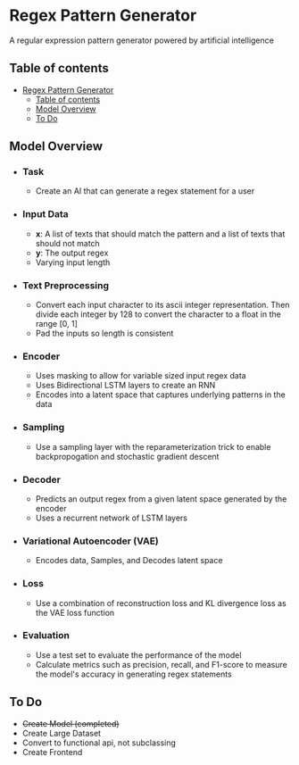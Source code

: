 # Regex Pattern Generator

A regular expression pattern generator powered by artificial intelligence

## Table of contents

- [Regex Pattern Generator](#regex-pattern-generator)
  - [Table of contents](#table-of-contents)
  - [Model Overview](#model-overview)
  - [To Do](#to-do)


## Model Overview

- ### **Task**

  - Create an AI that can generate a regex statement for a user

- ### **Input Data**

  - **x**: A list of texts that should match the pattern and a list of texts that should not match
  - **y**: The output regex
  - Varying input length

- ### **Text Preprocessing**

  - Convert each input character to its ascii integer representation. Then divide each integer by 128 to convert the character to a float in the range [0, 1]
  - Pad the inputs so length is consistent

- ### **Encoder**

  - Uses masking to allow for variable sized input regex data
  - Uses Bidirectional LSTM layers to create an RNN
  - Encodes into a latent space that captures underlying patterns in the data

- ### **Sampling**

  - Use a sampling layer with the reparameterization trick to enable backpropogation and stochastic gradient descent

- ### **Decoder**

  - Predicts an output regex from a given latent space generated by the encoder
  - Uses a recurrent network of LSTM layers

- ### **Variational Autoencoder (VAE)**

  - Encodes data, Samples, and Decodes latent space

- ### **Loss**

  - Use a combination of reconstruction loss and KL divergence loss as the VAE loss function

- ### **Evaluation**

  - Use a test set to evaluate the performance of the model
  - Calculate metrics such as precision, recall, and F1-score to measure the model's accuracy in generating regex statements

## To Do

- ~~Create Model (completed)~~
- Create Large Dataset
- Convert to functional api, not subclassing
- Create Frontend
